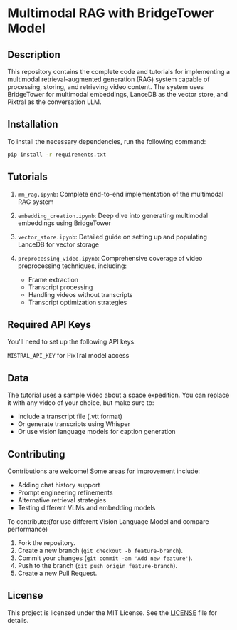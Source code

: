 # Multimodal RAG with BridgeTower Model

## Description
This repository contains the complete code and tutorials for implementing a multimodal retrieval-augmented generation (RAG) system capable of processing, storing, and retrieving video content. The system uses BridgeTower for multimodal embeddings, LanceDB as the vector store, and Pixtral as the conversation LLM.

## Installation
To install the necessary dependencies, run the following command:
```bash
pip install -r requirements.txt
```

## Tutorials
1. `mm_rag.ipynb`: Complete end-to-end implementation of the multimodal RAG system
2. `embedding_creation.ipynb`: Deep dive into generating multimodal embeddings using BridgeTower
3. `vector_store.ipynb`: Detailed guide on setting up and populating LanceDB for vector storage
4. `preprocessing_video.ipynb`: Comprehensive coverage of video preprocessing techniques, including:

    * Frame extraction
    * Transcript processing
    * Handling videos without transcripts
    * Transcript optimization strategies

## Required API Keys
You'll need to set up the following API keys:

`MISTRAL_API_KEY` for PixTral model access

## Data
The tutorial uses a sample video about a space expedition. You can replace it with any video of your choice, but make sure to:

* Include a transcript file (.vtt format)
* Or generate transcripts using Whisper
* Or use vision language models for caption generation

## Contributing
Contributions are welcome! Some areas for improvement include:

* Adding chat history support
* Prompt engineering refinements
* Alternative retrieval strategies
* Testing different VLMs and embedding models

To contribute:(for use different Vision Language Model and compare performance)
1. Fork the repository.
2. Create a new branch (`git checkout -b feature-branch`).
3. Commit your changes (`git commit -am 'Add new feature'`).
4. Push to the branch (`git push origin feature-branch`).
5. Create a new Pull Request.

## License
This project is licensed under the MIT License. See the [LICENSE](LICENSE) file for details.